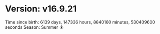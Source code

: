 # Version: v16.9.21
Time since birth: 6139 days, 147336 hours, 8840160 minutes, 530409600 seconds
Season: Summer ☀️
